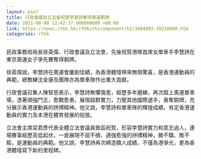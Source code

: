 ```yaml
---
layout: post
title: 行政會議及立法會祝賀李慧詩奪得奧運銅牌
date: 2021-08-08 12:42:37.000000000 +08:00
link: https://news.rthk.hk/rthk/ch/component/k2/1604893-20210808.htm
categories: rthk
---
```


民政事務局局長徐英偉、行政會議及立法會，先後祝賀港隊首席女單車手李慧詩在東京奧運女子爭先賽奪得銅牌。

徐英偉說，李慧詩在奧運會屢創佳績，為香港體壇帶來無限驚喜，是香港運動員的典範，總教練沈金康及團隊亦為單車隊作出重大貢獻。

行政會議召集人陳智思表示，李慧詩無懼傷患，經歷多年磨練，再次踏上奧運單車場，憑著頑強鬥志，愈戰愈勇，展現超群實力，力壓其他國際選手，勇奪銅牌，充分展示香港運動員的拼搏精神。他又說，李慧詩和單車隊的輝煌成績，肯定香港運動員的實力及本港在體育發展的投放。

立法會主席梁君彥代表全體立法會議員致函祝賀，形容李慧詩實力和意志過人，連場賽事經歷高低起伏，一直展現不屈不撓、遇強愈強的拼搏精神，勝不驕、敗不餒，是運動員的典範。他又說，李慧詩再次締造驕人成績，不僅為港爭光，更為香港體壇寫下新的里程碑。
